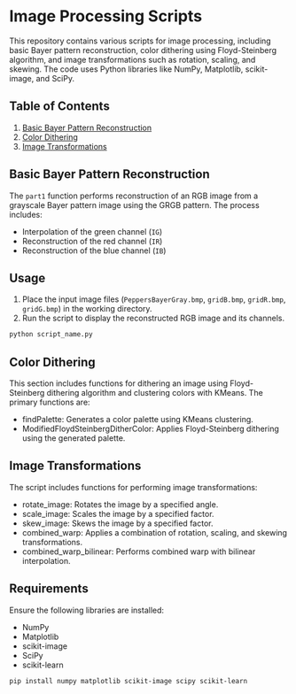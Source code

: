 # Image Processing Scripts

This repository contains various scripts for image processing, including basic Bayer pattern reconstruction, color dithering using Floyd-Steinberg algorithm, and image transformations such as rotation, scaling, and skewing. The code uses Python libraries like NumPy, Matplotlib, scikit-image, and SciPy.

## Table of Contents

1. [Basic Bayer Pattern Reconstruction](#basic-bayer-pattern-reconstruction)
2. [Color Dithering](#color-dithering)
3. [Image Transformations](#image-transformations)

## Basic Bayer Pattern Reconstruction

The `part1` function performs reconstruction of an RGB image from a grayscale Bayer pattern image using the GRGB pattern. The process includes:
- Interpolation of the green channel (`IG`)
- Reconstruction of the red channel (`IR`)
- Reconstruction of the blue channel (`IB`)

## Usage

1. Place the input image files (`PeppersBayerGray.bmp`, `gridB.bmp`, `gridR.bmp`, `gridG.bmp`) in the working directory.
2. Run the script to display the reconstructed RGB image and its channels.

```bash
python script_name.py
```

## Color Dithering
This section includes functions for dithering an image using Floyd-Steinberg dithering algorithm and clustering colors with KMeans. The primary functions are:

- findPalette: Generates a color palette using KMeans clustering.
- ModifiedFloydSteinbergDitherColor: Applies Floyd-Steinberg dithering using the generated palette.

## Image Transformations
The script includes functions for performing image transformations:

- rotate_image: Rotates the image by a specified angle.
- scale_image: Scales the image by a specified factor.
- skew_image: Skews the image by a specified factor.
- combined_warp: Applies a combination of rotation, scaling, and skewing transformations.
- combined_warp_bilinear: Performs combined warp with bilinear interpolation.

## Requirements
Ensure the following libraries are installed:

- NumPy
- Matplotlib
- scikit-image
- SciPy
- scikit-learn

```bash
pip install numpy matplotlib scikit-image scipy scikit-learn
```
